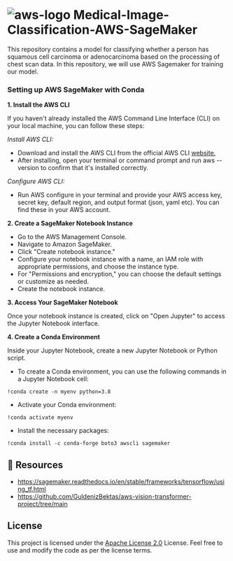  #  ![aws-logo](https://github.com/miraytopal/Medical-Image-Classification-AWS-SageMaker/assets/75898277/a0f6bace-3715-4d90-9555-22ba9c22a183)  Medical-Image-Classification-AWS-SageMaker 
This repository contains a model for classifying whether a person has squamous cell carcinoma or adenocarcinoma based on the processing of chest scan data. In this repository, we will use AWS Sagemaker for training our model. 

### Setting up AWS SageMaker with Conda

**1. Install the AWS CLI**

If you haven't already installed the AWS Command Line Interface (CLI) on your local machine, you can follow these steps:

*Install AWS CLI:*

- Download and install the AWS CLI from the official AWS CLI [website.](https://aws.amazon.com/cli/)
- After installing, open your terminal or command prompt and run aws --version to confirm that it's installed correctly.

*Configure AWS CLI:*

- Run AWS configure in your terminal and provide your AWS access key, secret key, default region, and output format (json, yaml etc). You can find these in your AWS account.

**2. Create a SageMaker Notebook Instance**

- Go to the AWS Management Console.
- Navigate to Amazon SageMaker.
- Click "Create notebook instance."
- Configure your notebook instance with a name, an IAM role with appropriate permissions, and choose the instance type.
- For "Permissions and encryption," you can choose the default settings or customize as needed.
- Create the notebook instance.

**3. Access Your SageMaker Notebook**

Once your notebook instance is created, click on "Open Jupyter" to access the Jupyter Notebook interface.

**4. Create a Conda Environment**

Inside your Jupyter Notebook, create a new Jupyter Notebook or Python script.

- To create a Conda environment, you can use the following commands in a Jupyter Notebook cell:

```!conda create -n myenv python=3.8```

- Activate your Conda environment:

```!conda activate myenv```

- Install the necessary packages:

```!conda install -c conda-forge boto3 awscli sagemaker```

📑 Resources
--
- https://sagemaker.readthedocs.io/en/stable/frameworks/tensorflow/using_tf.html
- https://github.com/GuldenizBektas/aws-vision-transformer-project/tree/main

License
--
This project is licensed under the [Apache License 2.0](https://github.com/miraytopal/Medical-Image-Classification-AWS-SageMaker/blob/main/LICENSE) License. Feel free to use and modify the code as per the license terms.

